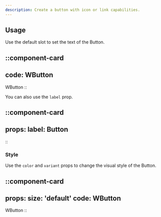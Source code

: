 ```yaml
---
description: Create a button with icon or link capabilities.
---
```


## Usage

Use the default slot to set the text of the Button.

::component-card
---
code: WButton
---

WButton
::

You can also use the `label` prop.

::component-card
---
props:
  label: Button
---
::

### Style

Use the `color` and `variant` props to change the visual style of the Button.

::component-card
---
props:
  size: 'default'
code: WButton
---

WButton
::
